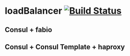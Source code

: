 # loadBalancer [![Build Status](https://travis-ci.org/airavata-courses/spring17-API-Server.svg?branch=master)](https://travis-ci.org/airavata-courses/spring17-API-Server)


## Consul + fabio

## Consul + Consul Template + haproxy 
